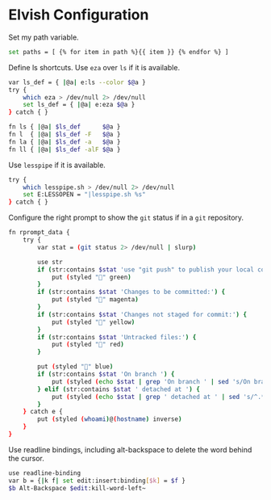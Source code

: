 # Elvish Configuration

Set my path variable.
```sh
set paths = [ {% for item in path %}{{ item }} {% endfor %} ]
```

Define ls shortcuts. Use `eza` over `ls` if it is available.
```sh
var ls_def = { |@a| e:ls --color $@a }
try {
	which eza > /dev/null 2> /dev/null
	set ls_def = { |@a| e:eza $@a }
} catch { }

fn ls { |@a| $ls_def      $@a }
fn l  { |@a| $ls_def -F   $@a }
fn la { |@a| $ls_def -a   $@a }
fn ll { |@a| $ls_def -alF $@a }
```

Use `lesspipe` if it is available.
```sh
try {
	which lesspipe.sh > /dev/null 2> /dev/null
	set E:LESSOPEN = "|lesspipe.sh %s"
} catch { }
```

Configure the right prompt to show the `git` status if in a `git` repository.
```sh
fn rprompt_data {
	try {
		var stat = (git status 2> /dev/null | slurp)

		use str
		if (str:contains $stat 'use "git push" to publish your local commits') {
			put (styled "" green)
		}
		if (str:contains $stat 'Changes to be committed:') {
			put (styled "" magenta)
		}
		if (str:contains $stat 'Changes not staged for commit:') {
			put (styled "" yellow)
		}
		if (str:contains $stat 'Untracked files:') {
			put (styled "" red)
		}

		put (styled "" blue)
		if (str:contains $stat 'On branch ') {
			put (styled (echo $stat | grep 'On branch ' | sed 's/On branch //' | sed 's/\s*//') blue)
		} elif (str:contains $stat ' detached at ') {
			put (styled (echo $stat | grep ' detached at ' | sed 's/^.*detached at //' | sed 's/\s*//' ) blue)
		}
	} catch e {
		put (styled (whoami)@(hostname) inverse)
	}
}
```

Use readline bindings, including alt-backspace to delete the word behind the cursor.
```sh
use readline-binding
var b = {|k f| set edit:insert:binding[$k] = $f }
$b Alt-Backspace $edit:kill-word-left~
```
